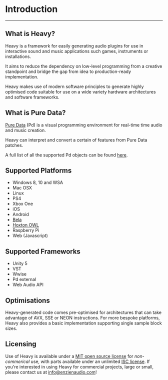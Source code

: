 # Introduction
---

## What is Heavy?
Heavy is a framework for easily generating audio plugins for use in interactive sound and music applications such games, instruments or installations.

It aims to reduce the dependency on low-level programming from a creative standpoint and bridge the gap from idea to production-ready implementation.

Heavy makes use of modern software principles to generate highly optimised code suitable for use on a wide variety hardware architectures and software frameworks.

## What is Pure Data?
[Pure Data](http://msp.ucsd.edu/software.html) (Pd) is a visual programming environment for real-time time audio and music creation.

Heavy can interpret and convert a certain of features from Pure Data patches.

A full list of all the supported Pd objects can be found [here](https://enzienaudio.com/docs/pdobjects.html).

## Supported Platforms
* Windows 8, 10 and WSA
* Mac OSX
* Linux
* PS4
* Xbox One
* iOS
* Android
* [Bela](http://bela.io)
* [Hoxton OWL](http://hoxtonowl.com)
* Raspberry Pi
* Web (Javascript)

## Supported Frameworks
* Unity 5
* VST
* Wwise
* Pd external
* Web Audio API

## Optimisations
Heavy-generated code comes pre-optimised for architectures that can take advantage of AVX, SSE or NEON instructions. For more bespoke platforms, Heavy also provides a basic implementation supporting single sample block sizes.

## Licensing
Use of Heavy is available under a [MIT open source license](https://opensource.org/licenses/MIT) for *non-commerical* use, with parts available under an unlimited [ISC license](https://opensource.org/licenses/ISC). If you're interested in using Heavy for commercial projects, large or small, please contact us at [info@enzienaudio.com](mailto:info@enzienaudio.com)!
